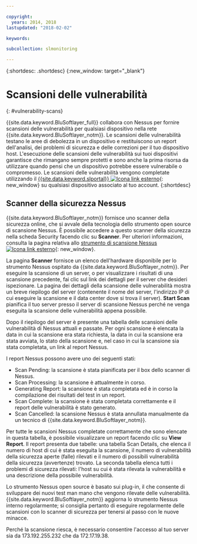 ```yaml
---

copyright:
  years: 2014, 2018
lastupdated: "2018-02-02"

keywords:

subcollection: slmonitoring

---
```


{:shortdesc: .shortdesc}
{:new_window: target="_blank"}

# Scansioni delle vulnerabilità
{: #vulnerability-scans}

{{site.data.keyword.BluSoftlayer_full}} collabora con Nessus per fornire scansioni delle vulnerabilità per qualsiasi dispositivo nella rete {{site.data.keyword.BluSoftlayer_notm}}.  Le scansioni delle vulnerabilità testano le aree di debolezza in un dispositivo e restituiscono un report dell'analisi, dei problemi di sicurezza e delle correzioni per il tuo dispositivo host.  L'esecuzione delle scansioni delle vulnerabilità sui tuoi dispositivi garantisce che rimangano sempre protetti e sono anche la prima risorsa da utilizzare quando pensi che un dispositivo potrebbe essere vulnerabile o compromesso.  Le scansioni delle vulnerabilità vengono completate utilizzando il [{{site.data.keyword.slportal}} ![Icona link esterno](../../icons/launch-glyph.svg "Icona link esterno")](https://control.softlayer.com/){: new_window} su qualsiasi dispositivo associato al tuo account.
{:shortdesc}

## Scanner della sicurezza Nessus
{{site.data.keyword.BluSoftlayer_notm}} fornisce uno scanner della sicurezza online, che si avvale della tecnologia dello strumento open source di scansione Nessus. È possibile accedere a questo scanner della sicurezza nella scheda Security facendo clic su **Scanner**. Per ulteriori informazioni, consulta la pagina relativa allo [strumento di scansione Nessus ![Icona link esterno](../../icons/launch-glyph.svg "Icona link esterno")](http://www.nessus.org/nessus/){: new_window}.

La pagina **Scanner** fornisce un elenco dell'hardware disponibile per lo strumento Nessus ospitato da {{site.data.keyword.BluSoftlayer_notm}}. Per eseguire la scansione di un server, o per visualizzare i risultati di una scansione precedente, fai clic sul link dei dettagli per il server che desideri ispezionare. La pagina dei dettagli della scansione delle vulnerabilità mostra un breve riepilogo del server (contenente il nome del server, l'indirizzo IP di cui eseguire la scansione e il data center dove si trova il server). **Start Scan** pianifica il tuo server presso il server di scansione Nessus perché ne venga eseguita la scansione delle vulnerabilità appena possibile.

Dopo il riepilogo del server è presente una tabella delle scansioni delle vulnerabilità di Nessus attuali e passate. Per ogni scansione è elencata la data in cui la scansione era stata richiesta, la data in cui la scansione era stata avviata, lo stato della scansione e, nel caso in cui la scansione sia stata completata, un link al report Nessus.

I report Nessus possono avere uno dei seguenti stati:

* Scan Pending: la scansione è stata pianificata per il box dello scanner di Nessus.
* Scan Processing: la scansione è attualmente in corso.
* Generating Report: la scansione è stata completata ed è in corso la compilazione dei risultati del test in un report.
* Scan Complete: la scansione è stata completata correttamente e il report delle vulnerabilità è stato generato.
* Scan Cancelled: la scansione Nessus è stata annullata manualmente da un tecnico di {{site.data.keyword.BluSoftlayer_notm}}.

Per tutte le scansioni Nessus completate correttamente che sono elencate in questa tabella, è possibile visualizzare un report facendo clic su **View Report**. Il report presenta due tabelle: una tabella Scan Details, che elenca il numero di host di cui è stata eseguita la scansione, il numero di vulnerabilità della sicurezza aperte (falle) rilevati e il numero di possibili vulnerabilità della sicurezza (avvertenze) trovato. La seconda tabella elenca tutti i problemi di sicurezza rilevati: l'host su cui è stata rilevata la vulnerabilità e una descrizione della possibile vulnerabilità.

Lo strumento Nessus open source è basato sui plug-in, il che consente di sviluppare dei nuovi test man mano che vengono rilevate delle vulnerabilità. {{site.data.keyword.BluSoftlayer_notm}} aggiorna lo strumento Nessus interno regolarmente; si consiglia pertanto di eseguire regolarmente delle scansioni con lo scanner di sicurezza per tenersi al passo con le nuove minacce.

Perché la scansione riesca, è necessario consentire l'accesso al tuo server sia da 173.192.255.232 che da 172.17.19.38.
